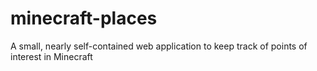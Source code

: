 # minecraft-places
A small, nearly self-contained web application to keep track of points of interest in Minecraft
